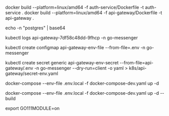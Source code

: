 docker build --platform=linux/amd64 -f auth-service/Dockerfile -t auth-service .
docker build --platform=linux/amd64 -f api-gateway/Dockerfile -t api-gateway .

echo -n "postgres" | base64

kubectl logs api-gateway-7df58c48dd-9fhcp -n go-messenger

kubectl create configmap api-gateway-env-file --from-file=.env -n go-messenger

kubectl create secret generic api-gateway-env-secret --from-file=api-gateway/.env -n go-messenger --dry-run=client -o yaml > k8s/api-gateway/secret-env.yaml

docker-compose --env-file .env.local -f docker-compose-dev.yaml up -d

docker-compose --env-file .env.local -f docker-compose-dev.yaml up -d --build

export GO111MODULE=on